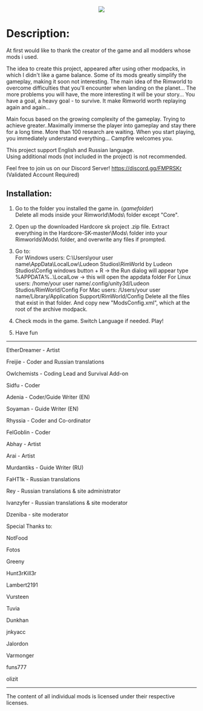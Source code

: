 <center><img src="http://s008.radikal.ru/i304/1512/b8/e77f133acb4e.gif"></center>

# Description:

At first would like to thank the creator of the game and all modders whose mods i used.

The idea to create this project, appeared after using other modpacks, in which I didn't like a game balance. Some of its mods greatly simplify the gameplay, making it soon not interesting.
The main idea of the Rimworld to overcome difficulties that you'll encounter when landing on the planet... The more problems you will have, the more interesting it will be your story... You have a goal, a heavy goal - to survive. It make Rimworld worth replaying again and again...

Main focus based on the growing complexity of the gameplay. Trying to achieve greater..Maximally immerse the player into gameplay and stay there for a long time. More than 100 research are waiting. When you start playing, you immediately understand everything... Campfire welcomes you.

This project support English and Russian language.   
Using additional mods (not included in the project) is not recommended.

Feel free to join us on our Discord Server!
https://discord.gg/FMPRSKr
(Validated Account Required)
     
## Installation:

1. Go to the folder you installed the game in. (*gamefolder*)    
Delete all mods inside your Rimworld\Mods\ folder except "Core".

2. Open up the downloaded Hardcore sk project .zip file.
Extract everything in the Hardcore-SK-master\Mods\ folder into your Rimworlds\Mods\ folder, and overwrite any files if prompted.

3. Go to:  
For Windows users:
C:\Users\your user name\AppData\LocalLow\Ludeon Studios\RimWorld by Ludeon Studios\Config
windows button + R -> the Run dialog will appear
type %APPDATA%\..\LocalLow -> this will open the appdata folder
For Linux users:
/home/your user name/.config/unity3d/Ludeon Studios/RimWorld/Config
For Mac users: 
/Users/your user name/Library/Application Support/RimWorld/Config
Delete all the files that exist in that folder.
And copy new "ModsConfig.xml", which at the root of the archive modpack.

4. Check mods in the game. Switch Language if needed. Play!

6. Have fun <i class="fa fa-smile-o"></i>   

____


EtherDreamer - Artist

Freijie - Coder and Russian translations

Owlchemists - Coding Lead and Survival Add-on

Sidfu - Coder

Adenia - Coder/Guide Writer (EN)

Soyaman - Guide Writer (EN)

Rhyssia - Coder and Co-ordinator

FelGoblin - Coder

Abhay - Artist

Arai - Artist

Murdantiks - Guide Writer (RU)

FaHT1k - Russian translations

Rey - Russian translations & site administrator

Ivanzyfer - Russian translations & site moderator

Dzeniba - site moderator


Special Thanks to:

NotFood

Fotos

Greeny

Hunt3rKill3r

Lambert2191

Vursteen

Tuvia

Dunkhan

jnkyacc

Jalordon

Varmonger

funs777

olizit


____


The content of all individual mods is licensed under their respective licenses.
